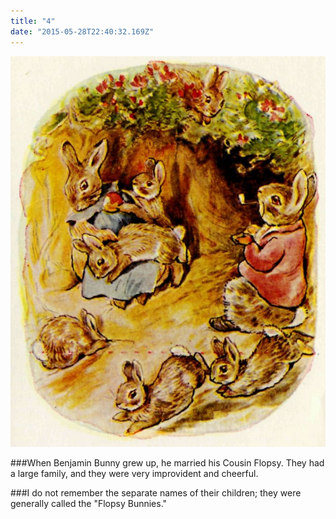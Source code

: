 ```yaml
---
title: "4"
date: "2015-05-28T22:40:32.169Z"
---
```


![Punky Dunk sleeps](./05.jpg)

###When Benjamin Bunny grew up, he married his Cousin Flopsy. They had a large family, and they were very improvident and cheerful.

###I do not remember the separate names of their children; they were generally called the "Flopsy Bunnies."
